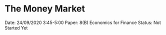 # The Money Market

Date: 24/09/2020 3:45-5:00
Paper: 8(B) Economics for Finance
Status: Not Started Yet